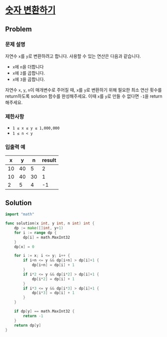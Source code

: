 # [숫자 변환하기](https://school.programmers.co.kr/learn/courses/30/lessons/154538)

## Problem

### 문제 설명

자연수 `x`를 `y`로 변환하려고 합니다. 사용할 수 있는 연산은 다음과 같습니다.

- `x`에 `n`을 더합니다
- `x`에 `2`를 곱합니다.
- `x`에 `3`을 곱합니다.

자연수 `x`, `y`, `n`이 매개변수로 주어질 때, `x`를 `y`로 변환하기 위해 필요한 최소 연산 횟수를 return하도록 solution 함수를 완성해주세요. 이때 `x`를 `y`로 만들 수 없다면 `-1`을 return 해주세요.

### 제한사항

- `1 ≤ x ≤ y ≤ 1,000,000`
- `1 ≤ n < y`

### 입출력 예

| x | y | n | result |
| -- | -- | -- | -- |
| 10 | 40 | 5 | 2 |
| 10 | 40 | 30 | 1 |
| 2 | 5 | 4 | -1 |

## Solution

```go
import "math"

func solution(x int, y int, n int) int {
	dp := make([]int, y+1)
	for i := range dp {
		dp[i] = math.MaxInt32
	}
	dp[x] = 0

	for i := x; i <= y; i++ {
		if i+n <= y && dp[i+n] > dp[i]+1 {
			dp[i+n] = dp[i] + 1
		}
		if i*2 <= y && dp[i*2] > dp[i]+1 {
			dp[i*2] = dp[i] + 1
		}
		if i*3 <= y && dp[i*3] > dp[i]+1 {
			dp[i*3] = dp[i] + 1
		}
	}

	if dp[y] == math.MaxInt32 {
		return -1
	}
	return dp[y]
}
```